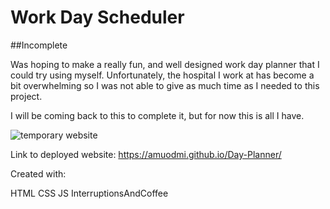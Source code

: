 # Work Day Scheduler 

##Incomplete

Was hoping to make a really fun, and well designed work day planner that I could try using myself.  Unfortunately,
the hospital I work at has become a bit overwhelming so I was not able to give as much time as I needed to this project. 

I will be coming back to this to complete it, but for now this is all I have. 

![temporary website](assets/image/screenshot0616.jpg?raw=true "Screenshot")

Link to deployed website: 
https://amuodmi.github.io/Day-Planner/

Created with:

HTML
CSS 
JS 
InterruptionsAndCoffee
